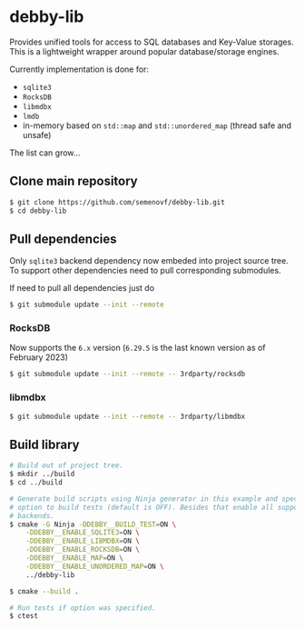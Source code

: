 # debby-lib

Provides unified tools for access to SQL databases and Key-Value storages.
This is a lightweight wrapper around popular database/storage engines.

Currently implementation is done for:

* `sqlite3`
* `RocksDB`
* `libmdbx`
* `lmdb`
* in-memory based on `std::map` and `std::unordered_map` (thread safe and unsafe)

The list can grow...

## Clone main repository

```sh
$ git clone https://github.com/semenovf/debby-lib.git
$ cd debby-lib
```

## Pull dependencies

Only `sqlite3` backend dependency now embeded into project source tree.
To support other dependencies need to pull corresponding submodules.

If need to pull all dependencies just do

```sh
$ git submodule update --init --remote
```

### RocksDB

Now supports the `6.x` version (`6.29.5` is the last known version as of February 2023)

```sh
$ git submodule update --init --remote -- 3rdparty/rocksdb
```

### libmdbx

```sh
$ git submodule update --init --remote -- 3rdparty/libmdbx
```

## Build library

```sh
# Build out of project tree.
$ mkdir ../build
$ cd ../build

# Generate build scripts using Ninja generator in this example and specify
# option to build tests (default is OFF). Besides that enable all supported
# backends.
$ cmake -G Ninja -DDEBBY__BUILD_TEST=ON \
    -DDEBBY__ENABLE_SQLITE3=ON \
    -DDEBBY__ENABLE_LIBMDBX=ON \
    -DDEBBY__ENABLE_ROCKSDB=ON \
    -DDEBBY__ENABLE_MAP=ON \
    -DDEBBY__ENABLE_UNORDERED_MAP=ON \
    ../debby-lib

$ cmake --build .

# Run tests if option was specified.
$ ctest
```
